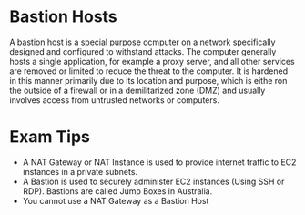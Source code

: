 # Bastion Hosts
A bastion host is a special purpose ocmputer on a network specifically designed and configured to withstand attacks. The computer generally hosts a single application, for example a proxy server, and all other services are removed or limited to reduce the threat to the computer. It is hardened in this manner primarily due to its location and purpose, which is eithe ron the outside of a firewall or in a demilitarized zone (DMZ) and usually involves access from untrusted networks or computers.

# Exam Tips
* A NAT Gateway or NAT Instance is used to provide internet traffic to EC2 instances in a private subnets.
* A Bastion is used to securely administer EC2 instances (Using SSH or RDP). Bastions are called Jump Boxes in Australia.
* You cannot use a NAT Gateway as a Bastion Host